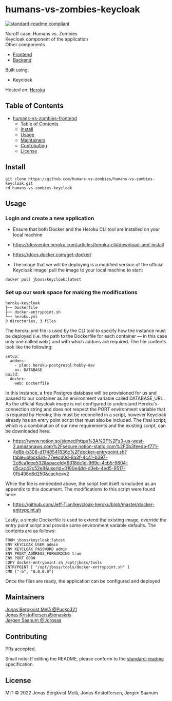 # humans-vs-zombies-keycloak

[![standard-readme compliant](https://img.shields.io/badge/standard--readme-OK-green.svg?style=flat-square)](https://github.com/RichardLitt/standard-readme)

Noroff case: Humans vs. Zombies \
Keycloak component of the application \
Other components
- [Frontend](https://github.com/humans-vs-zombies/humans-vs-zombies-frontend)
- [Backend](https://github.com/humans-vs-zombies/humans-vs-zombies-backend)

Built using:
  - Keycloak

Hosted on: [Heroku](https://humans-vs-zombies-frontend.herokuapp.com/)

## Table of Contents

- [humans-vs-zombies-frontend](#humans-vs-zombies-frontend)
  - [Table of Contents](#table-of-contents)
  - [Install](#install)
  - [Usage](#usage)
  - [Maintainers](#maintainers)
  - [Contributing](#contributing)
  - [License](#license)

## Install

```
git clone https://github.com/humans-vs-zombies/humans-vs-zombies-keycloak.git
cd humans-vs-zombies-keycloak
```

## Usage

### Login and create a new application
- Ensure that both Docker and the Heroku CLI tool are installed on your local machine
- https://devcenter.heroku.com/articles/heroku-cli#download-and-install
- https://docs.docker.com/get-docker/

- The image that we will be deploying is a modified version of the official Keycloak image; pull the image to your local machine to start:
```
docker pull jboss/keycloak:latest
```
### Set up our work space for making the modifications
```
heroku-keycloak
├── Dockerfile
├── docker-entrypoint.sh
└── heroku.yml
0 directories, 3 files
```

The heroku.yml file is used by the CLI tool to specify how the instance must be deployed (i.e. the path to the Dockerfile for each container — in this case only one called web ) and with which addons are required. The file contents look like the following:
```
setup:
  addons:
    - plan: heroku-postgresql:hobby-dev
    as: DATABASE
build:
  docker:
    web: Dockerfile
```

In this instance, a free Postgres database will be provisioned for us and passed to our container as an environment variable called DATABASE_URL . As the official Keycloak image is not configured to understand Heroku's connection string and does not respect the PORT environment variable that is required by Heroku; this must be reconciled in a script, however Keycloak already has an entry point script that must also be included. The final script, which is a combination of our new requirements and the existing script, can be downloaded here:
- https://www.notion.so/signed/https%3A%2F%2Fs3-us-west-2.amazonaws.com%2Fsecure.notion-static.com%2F0b3feeda-f771-4d8b-b308-d1748541836c%2Fdocker-entrypoint.sh?table=block&id=77eecd0d-8a3f-4c41-b397-2c8ca1eee532&spaceId=6318dc1d-969c-4cb5-9804-d5cac42c52e8&userId=0180e4dd-d3eb-4ed5-9517-0fb498e6d250&cache=v2

While the file is embedded above, the script text itself is included as an appendix to this document. The modifications to this
script were found here:
- https://github.com/Jeff-Tian/keycloak-heroku/blob/master/docker-entrypoint.sh

Lastly, a simple Dockerfile is used to extend the existing image, override the entry point script and provide some environment
variable defaults. The contents are as follows:
```
FROM jboss/keycloak:latest
ENV KEYCLOAK_USER admin
ENV KEYCLOAK_PASSWORD admin
ENV PROXY_ADDRESS_FORWARDING true
ENV PORT 8080
COPY docker-entrypoint.sh /opt/jboss/tools
ENTRYPOINT [ "/opt/jboss/tools/docker-entrypoint.sh" ]
CMD ["-b", "0.0.0.0"]
```

Once the files are ready, the application can be configured and deployed

## Maintainers

[Jonas Bergkvist Melå @Pucko321](https://github.com/Pucko321) \
[Jonas Kristoffersen @jonaskris](https://github.com/jonaskris) \
[Jørgen Saanum @Jorgsaa](https://github.com/Jorgsaa)

## Contributing

PRs accepted.

Small note: If editing the README, please conform to the [standard-readme](https://github.com/RichardLitt/standard-readme) specification.

## License

MIT © 2022 Jonas Bergkvist Melå, Jonas Kristoffersen, Jørgen Saanum

